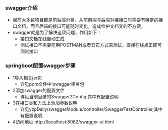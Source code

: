 ### swagger介绍
- 目前大多数项目都是前后端分离，从前前端与后端对接接口时需要有特定的接口文档，而且后端的接口可能随时变化，造成维护文档变的不方便。
- swagger就是为了解决这项问题，作用如下：
    - 接口文档在线自动生成
    - 测试接口不需要在用POSTMAN或者其它方式来测试，直接在线点击即可测试接口
### springboot配置swagger步骤
- 1导入相关jar包
    - 详见pom文件中'swagger相关包'
- 2添加swagger的配置文件
    - 详见当前目录的Swagger2Config,其中有配置说明
- 3在接口类和方法上添加参数说明
    - 详见yzpDaily/swaggerModule/controller/SwaggerTestController,其中有配置说明
- 4访问地址 http://localhost:8082/swagger-ui.html    